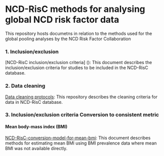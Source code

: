 # NCD-RisC methods for analysing global NCD risk factor data
This repository hosts documetns in relation to the methods used for the global pooling analyses by the NCD Risk Factor Collaboration

### 1. Inclusion/exclusion 
[NCD-RisC inclusion/exclusion criteria] (): This document describes the inclusion/exclusion criteria for studies to be included in the NCD-RisC database. 

### 2. Data cleaning
[Data cleaning protocols](https://github.com/NCD-RisC/Data-cleaning-protocol): This repository describes the cleaning criteria for data in NCD-RisC database.

### 3. Inclusion/exclusion criteria Conversion to consistent metric
#### Mean body-mass index (BMI)
[NCD-RisC-conversion-model-for-mean-bmi](https://github.com/NCD-RisC/ncdrisc-methods/blob/main/NCD-RisC-conversion-model-for-mean-bmi.pdf): This document describes methods for estimating mean BMI using BMI prevalence data where mean BMI was not available directly.
